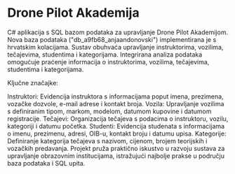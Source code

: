 # Drone Pilot Akademija
C# aplikacija s SQL bazom podataka za upravljanje Drone Pilot Akademijom. Nova baza podataka ("db_a9fb68_anjaandonovski") implementirana je s hrvatskim kolacijama. Sustav obuhvaća upravljanje instruktorima, vozilima, tečajevima, studentima i kategorijama. Integrirana analiza podataka omogućuje praćenje informacija o instruktorima, vozilima, tečajevima, studentima i kategorijama.

Ključne značajke:

Instruktori: Evidencija instruktora s informacijama poput imena, prezimena, vozačke dozvole, e-mail adrese i kontakt broja.
Vozila: Upravljanje vozilima s definiranim tipom, markom, modelom, datumom kupovine i datumom registracije.
Tečajevi: Organizacija tečajeva s podacima o instruktoru, vozilu, kategoriji i datumu početka.
Studenti: Evidencija studenata s informacijama o imenu, prezimenu, adresi, OIB-u, kontakt broju i datumu upisa.
Kategorije: Definiranje kategorija tečajeva s nazivom, cijenom, brojem teorijskih i vozačkih predavanja.
Projekt pruža praktično iskustvo u razvoju sustava za upravljanje obrazovnim institucijama, istražujući najbolje prakse u području baza podataka i SQL upita.
